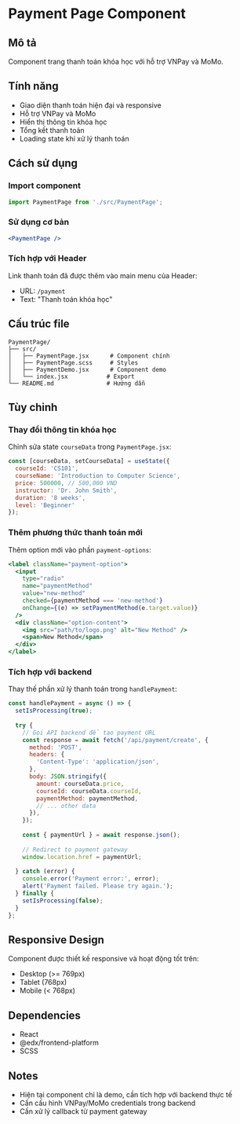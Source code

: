 # Payment Page Component

## Mô tả
Component trang thanh toán khóa học với hỗ trợ VNPay và MoMo.

## Tính năng
- Giao diện thanh toán hiện đại và responsive
- Hỗ trợ VNPay và MoMo
- Hiển thị thông tin khóa học
- Tổng kết thanh toán
- Loading state khi xử lý thanh toán

## Cách sử dụng

### Import component
```jsx
import PaymentPage from './src/PaymentPage';
```

### Sử dụng cơ bản
```jsx
<PaymentPage />
```

### Tích hợp với Header
Link thanh toán đã được thêm vào main menu của Header:
- URL: `/payment`
- Text: "Thanh toán khóa học"

## Cấu trúc file
```
PaymentPage/
├── src/
│   ├── PaymentPage.jsx      # Component chính
│   ├── PaymentPage.scss     # Styles
│   ├── PaymentDemo.jsx      # Component demo
│   └── index.jsx           # Export
└── README.md               # Hướng dẫn
```

## Tùy chỉnh

### Thay đổi thông tin khóa học
Chỉnh sửa state `courseData` trong `PaymentPage.jsx`:

```jsx
const [courseData, setCourseData] = useState({
  courseId: 'CS101',
  courseName: 'Introduction to Computer Science',
  price: 500000, // 500,000 VND
  instructor: 'Dr. John Smith',
  duration: '8 weeks',
  level: 'Beginner'
});
```

### Thêm phương thức thanh toán mới
Thêm option mới vào phần `payment-options`:

```jsx
<label className="payment-option">
  <input
    type="radio"
    name="paymentMethod"
    value="new-method"
    checked={paymentMethod === 'new-method'}
    onChange={(e) => setPaymentMethod(e.target.value)}
  />
  <div className="option-content">
    <img src="path/to/logo.png" alt="New Method" />
    <span>New Method</span>
  </div>
</label>
```

### Tích hợp với backend
Thay thế phần xử lý thanh toán trong `handlePayment`:

```jsx
const handlePayment = async () => {
  setIsProcessing(true);
  
  try {
    // Gọi API backend để tạo payment URL
    const response = await fetch('/api/payment/create', {
      method: 'POST',
      headers: {
        'Content-Type': 'application/json',
      },
      body: JSON.stringify({
        amount: courseData.price,
        courseId: courseData.courseId,
        paymentMethod: paymentMethod,
        // ... other data
      }),
    });
    
    const { paymentUrl } = await response.json();
    
    // Redirect to payment gateway
    window.location.href = paymentUrl;
    
  } catch (error) {
    console.error('Payment error:', error);
    alert('Payment failed. Please try again.');
  } finally {
    setIsProcessing(false);
  }
};
```

## Responsive Design
Component được thiết kế responsive và hoạt động tốt trên:
- Desktop (>= 769px)
- Tablet (768px)
- Mobile (< 768px)

## Dependencies
- React
- @edx/frontend-platform
- SCSS

## Notes
- Hiện tại component chỉ là demo, cần tích hợp với backend thực tế
- Cần cấu hình VNPay/MoMo credentials trong backend
- Cần xử lý callback từ payment gateway 